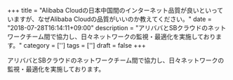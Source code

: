 +++
title = "Alibaba Cloudの日本中国間のインターネット品質が良いといっていますが、なぜAlibaba Cloudの品質がいいのか教えてください。"
date = "2018-07-28T16:14:11+09:00"
description = "アリババとSBクラウドのネットワークチーム間で協力し、日々ネットワークの監視・最適化を実施しております。"
category = ['']
tags = ['']
draft = false
+++

アリババとSBクラウドのネットワークチーム間で協力し、日々ネットワークの監視・最適化を実施しております。
